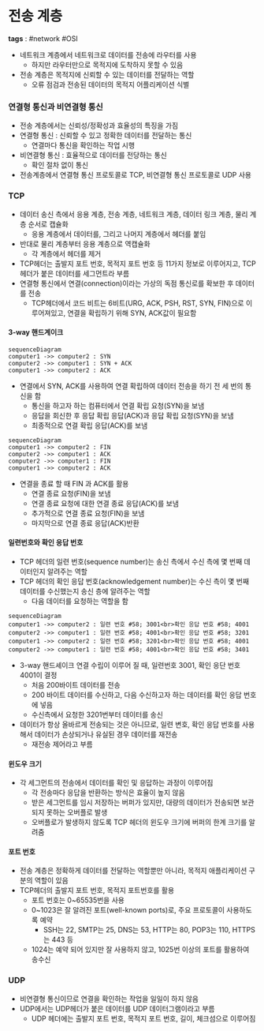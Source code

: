 # 전송 계층
**tags** : #network #OSI

- 네트워크 계층에서 네트워크로 데이터를 전송에 라우터를 사용
    - 하지만 라우터만으로 목적지에 도착하지 못할 수 있음
- 전송 계층은 목적지에 신뢰할 수 있는 데이터를 전달하는 역할
    - 오류 점검과 전송된 데이터의 목적지 어플리케이션 식별

### 연결형 통신과 비연결형 통신
- 전송 계층에서는 신뢰성/정확성과 효율성의 특징을 가짐
- 연결형 통신 : 신뢰할 수 있고 정확한 데이터를 전달하는 통신
    - 연결마다 통신을 확인하는 작업 시행
- 비연결형 통신 : 효율적으로 데이터를 전당하는 통신
    - 확인 절차 없이 통신
- 전송계층에서 연결형 통신 프로토콜로 TCP, 비연결형 통신 프로토콜로 UDP 사용

### TCP
- 데이터 송신 측에서 응용 계층, 전송 계층, 네트워크 계층, 데이터 링크 계층, 물리 계층 순서로 캡슐화
    - 응용 계층에서 데이터를, 그리고 나머지 계층에서 헤더를 붙임
- 반대로 물리 계층부터 응용 계층으로 역캡슐화
    - 각 계층에서 헤더를 제거
- TCP헤더는 출발지 포트 번호, 목적지 포트 번호 등 11가지 정보로 이루어지고, TCP헤더가 붙은 데이터를 세그먼트라 부름
- 연결형 통신에서 연결(connection)이라는 가상의 독점 통신로를 확보한 후 데이터를 전송
    - TCP헤더에서 코드 비트는 6비트(URG, ACK, PSH, RST, SYN, FIN)으로 이루어져있고, 연결을 확립하기 위해 SYN, ACK값이 필요함

#### 3-way 핸드계이크
```mermaid
sequenceDiagram
computer1 ->> computer2 : SYN
computer2 ->> computer1 : SYN + ACK
computer1 ->> computer2 : ACK
```

- 연결에서 SYN, ACK를 사용하여 연결 확립하여 데이터 전송을 하기 전 세 번의 통신을 함
    - 통신을 하고자 하는 컴퓨터에서 연결 확립 요청(SYN)을 보냄
    - 응답을 회신한 후 응답 확립 응답(ACK)과 응답 확립 요청(SYN)을 보냄
    - 최종적으로 연결 확립 응답(ACK)를 보냄

```mermaid
sequenceDiagram
computer1 ->> computer2 : FIN
computer2 ->> computer1 : ACK
computer2 ->> computer1 : FIN
computer1 ->> computer2 : ACK
```

- 연결을 종료 할 때 FIN 과 ACK를 활용
    - 연결 종료 요청(FIN)을 보냄
    - 연결 종료 요청에 대한 연결 종료 응답(ACK)를 보냄
    - 추가적으로 연결 종료 요청(FIN)을 보냄
    - 마지막으로 연결 종료 응답(ACK)반환

#### 일련번호와 확인 응답 번호
- TCP 헤더의 일련 번호(sequence number)는 송신 측에서 수신 측에 몇 번째 데이터인지 알려주는 역할
- TCP 헤더의 확인 응답 번호(acknowledgement number)는 수신 측이 몇 번째 데이터를 수신했는지 송신 층에 알려주는 역할
    - 다음 데이터를 요청하는 역할을 함

```mermaid
sequenceDiagram
computer1 ->> computer2 : 일련 번호 #58; 3001<br>확인 응답 번호 #58; 4001
computer2 ->> computer1 : 일련 번호 #58; 4001<br>확인 응답 번호 #58; 3201
computer1 ->> computer2 : 일련 번호 #58; 3201<br>확인 응답 번호 #58; 4001
computer2 ->> computer1 : 일련 번호 #58; 4001<br>확인 응답 번호 #58; 3401
```

- 3-way 핸드셰이크 연결 수립이 이루어 질 때, 일련번호 3001, 확인 응단 번호 4001이 결정
    - 처음 200바이트 데이터를 전송
    - 200 바이트 데이터를 수신하고, 다음 수신하고자 하는 데이터를 확인 응답 번호에 넣음
    - 수신측에서 요청한 3201번부터 데이터를 송신
- 데이터가 항상 올바르게 전송되는 것은 아니므로, 일련 변호, 확인 응답 번호를 사용해서 데이터가 손상되거나 유실된 경우 데이터를 재전송
    - 재전송 제어라고 부름

#### 윈도우 크기
- 각 세그먼트의 전송에서 데이터를 확인 및 응답하는 과정이 이루어짐
    - 각 전송마다 응답을 반환하는 방식은 효율이 높지 않음
    - 받은 세그먼트를 임시 저장하는 버퍼가 있지만, 대량의 데이터가 전송되면 보관되지 못하는 오버플로 발생
    - 오버플로가 발생하지 않도록 TCP 헤더의 윈도우 크기에 버퍼의 한계 크기를 알려줌

#### 포트 번호
- 전송 계층은 정확하게 데이터를 전달하는 역할뿐만 아니라, 목적지 애플리케이션 구분의 역할이 있음
- TCP헤더의 출발지 포트 번호, 목적지 포트번호를 활용
    - 포트 번호는 0~65535번을 사용
    - 0~1023은 잘 알려진 포트(well-known ports)로, 주요 프로토콜이 사용하도록 예약
        - SSH는 22, SMTP는 25, DNS는 53, HTTP는 80, POP3는 110, HTTPS는 443 등
    - 1024는 예약 되어 있지만 잘 사용하지 않고, 1025번 이상의 포트를 활용하여 송수신

### UDP
- 비연결형 통신이므로 연결을 확인하는 작업을 일일이 하지 않음
- UDP에서는 UDP헤더가 붙은 데이터를 UDP 데이터그램이라고 부름
    - UDP 헤더에는 출발지 포트 번호, 목적지 포트 번호, 길이, 체크섬으로 이루어짐
